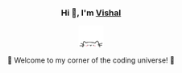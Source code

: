 <div align="center" style="background-image: url('https://drive.google.com/uc?export=view&id=18q5r6Hzlu4OA7uuBPKaXhrqu2VcR2zXw'); height: 1000px; width: 1000px; background-size: cover; background-position: center; background-repeat: no-repeat; text-align: center;">
    <h3>Hi 👋, I'm <a href="#">Vishal</a></h3>
    <p align="center">
        <a href="https://github.com/VishalBelwal?tab=repositories">
            <img src="cat.webp" width="50"/>
        </a>
    </p>
    <p>🌟 Welcome to my corner of the coding universe! 🌟</p>
</div>
